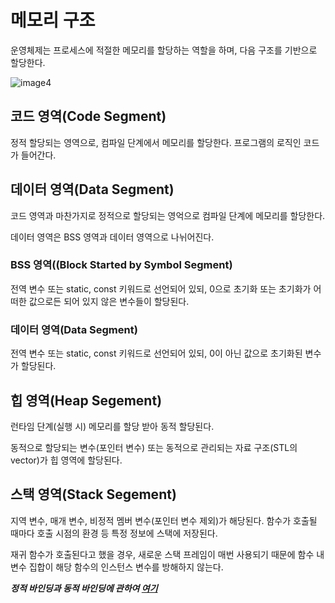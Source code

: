# 메모리 구조
운영체제는 프로세스에 적절한 메모리를 할당하는 역할을 하며, 다음 구조를 기반으로 할당한다.

![image4](https://github.com/zamizam/Study/assets/162006818/9a4323fb-3e43-42e2-8016-c31a678ecadb)

## 코드 영역(Code Segment)
정적 할당되는 영역으로, 컴파일 단계에서 메모리를 할당한다. 프로그램의 로직인 코드가 들어간다.

## 데이터 영역(Data Segment)
코드 영역과 마찬가지로 정적으로 할당되는 영억으로 컴파일 단계에 메모리를 할당한다. 

데이터 영역은 BSS 영역과 데이터 영역으로 나뉘어진다.

###  BSS 영역((Block Started by Symbol Segment)
전역 변수 또는 static, const 키워드로 선언되어 있되, 0으로 초기화 또는 초기화가 어떠한 값으로든 되어 있지 않은 변수들이 할당된다.

### 데이터 영역(Data Segment)
전역 변수 또는 static, const 키워드로 선언되어 있되, 0이 아닌 값으로 초기화된 변수가 할당된다.

## 힙 영역(Heap Segement)
런타임 단계(실행 시) 메모리를 할당 받아 동적 할당된다. 

동적으로 할당되는 변수(포인터 변수) 또는 동적으로 관리되는 자료 구조(STL의 vector)가 힙 영역에 할당된다.

## 스택 영역(Stack Segement)
지역 변수, 매개 변수, 비정적 멤버 변수(포인터 변수 제외)가 해당된다. 함수가 호출될 때마다 호출 시점의 환경 등 특정 정보에 스택에 저장된다.

재귀 함수가 호출된다고 했을 경우, 새로운 스택 프레임이 매번 사용되기 때문에 함수 내 변수 집합이 해당 함수의 인스턴스 변수를 방해하지 않는다.

***정적 바인딩과 동적 바인딩에 관하여 [여기](https://github.com/zamizam/Study/blob/main/OOP/%EB%B0%94%EC%9D%B8%EB%94%A9.md)***

